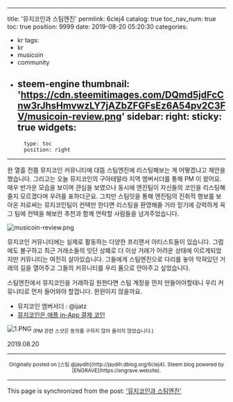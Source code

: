 
---
title: '뮤지코인과 스팀엔진'
permlink: 6clej4
catalog: true
toc_nav_num: true
toc: true
position: 9999
date: 2019-08-20 05:20:30
categories:
- kr
tags:
- kr
- musicoin
- community
- steem-engine
thumbnail: 'https://cdn.steemitimages.com/DQmd5jdFcCnw3rJhsHmvwzLY7jAZbZFGFsEz6A54pv2C3FV/musicoin-review.png'
sidebar:
    right:
        sticky: true
widgets:
    -
        type: toc
        position: right
---


한 열흘 전쯤 뮤지코인 커뮤니티에 대뜸 스팀엔진에 리스팅해보는 게 어떻겠냐고 제안을 했습니다. 그리고는 오늘 뮤지코인의 구아테말라 지역 엠버서더를 통해 PM 이 왔어요. 매우 반가운 모습을 보이며 관심을 보였으나 동시에 엔진팀이 자신들의 코인을 리스팅해줄지 모르겠다며 우려를 표하더군요. 그치만 스팀잇을 통해 엔진팀의 진취적 행보를 보아온 저로써는 뮤지코인팀이 컨텍만 한다면 리스팅을 환영해줄 거라 믿기에  강력하게 꼭 그 팀에 컨텍을 해보란 추천과 함께 연락할 사람들을 넘겨주었습니다. 

![musicoin-review.png](https://cdn.steemitimages.com/DQmd5jdFcCnw3rJhsHmvwzLY7jAZbZFGFsEz6A54pv2C3FV/musicoin-review.png)

뮤지코인 커뮤니티에는 실제로 활동하는 다양한 프리랜서 아티스트들이 있습니다. 그럼에도 불구하고 최근 거래소들의 잇단 상폐로 더 이상 거래가 어려운 상태에 이르게되었지만 커뮤니티는 여전히 살아있습니다. 그들에게 스팀엔진으로 다리를 놓아 막혀있던 거래의 길을 열어주고 그들의 커뮤니티를 우리 품으로 안아주고 싶었습니다. 

스팀엔진에서 뮤지코인을 거래하길 원한다면 스팀 계정을 먼저 만들어야할테니 우리 커뮤니티로 먼저 들어와야 할껍니다. 윈윈이지 않을까요.

- 뮤지코인 앰버서더 :  @ijatz
- [뮤지코인은 애플 in-App 결제 코인](https://steemit.com/kr/@jaydih/jaydih-1556515083935--in-app--)

![1.PNG](https://cdn.steemitimages.com/DQmUWxkCPa7zfnHYpKFA3o4j5dVkQNMgbTxMeac6gLTRHMU/1.PNG)
<sub>(PM 관련 스샷은 동의를 구하지 않아 올리지 않았습니다.)</sub>

2019.08.20

***
<center><sup>Originally posted on [스팀 @jaydih](http://jaydih.dblog.org/6clej4). Steem blog powered by [ENGRAVE](https://engrave.website).</sup></center>

- - -

This page is synchronized from the post: ['뮤지코인과 스팀엔진'](https://steemit.com/@jaydih/6clej4)
